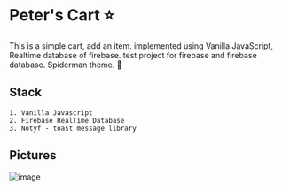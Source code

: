 # Peter's Cart ⭐

This is a simple cart, add an item. implemented using Vanilla JavaScript, Realtime database of firebase.
test project for firebase and firebase database. Spiderman theme. 🚀

## Stack

```text
1. Vanilla Javascript
2. Firebase RealTime Database
3. Notyf - toast message library
```

## Pictures

![image](https://github.com/ShubhamAdelkar/peter-cart/assets/117031893/c250dfcf-d511-4667-8284-a638939777a8)








